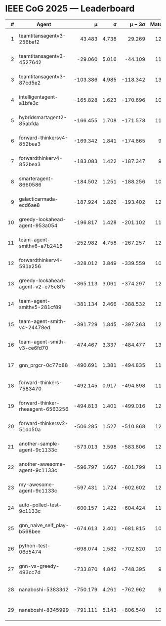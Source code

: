 # IEEE CoG 2025 — Leaderboard

| # | Agent | μ | σ | μ − 3σ | Matches | Updated |
|---:|---|---:|---:|---:|---:|---|
| 1 | teamtitansagentv3-256baf2 | 43.483 | 4.738 | 29.269 | 12500 | 2025-08-21 17:32 |
| 2 | teamtitansagentv3-4527642 | -29.060 | 5.016 | -44.109 | 11934 | 2025-08-21 17:32 |
| 3 | teamtitansagentv3-87cd5e2 | -103.386 | 4.985 | -118.342 | 13326 | 2025-08-21 17:32 |
| 4 | intelligentagent-a1bfe3c | -165.828 | 1.623 | -170.696 | 10327 | 2025-08-21 17:32 |
| 5 | hybridsmartagent2-85abfda | -166.455 | 1.708 | -171.578 | 11037 | 2025-08-21 17:32 |
| 6 | forward-thinkersv4-852bea3 | -169.342 | 1.841 | -174.865 | 9892 | 2025-08-21 17:32 |
| 7 | forwardthinkerv4-852bea3 | -183.083 | 1.422 | -187.347 | 9982 | 2025-08-21 17:32 |
| 8 | smarteragent-8660586 | -184.502 | 1.251 | -188.256 | 10788 | 2025-08-21 17:32 |
| 9 | galacticarmada-ecd6ae8 | -187.924 | 1.826 | -193.402 | 12000 | 2025-08-21 17:32 |
| 10 | greedy-lookahead-agent-953a054 | -196.817 | 1.428 | -201.102 | 11900 | 2025-08-21 17:32 |
| 11 | team-agent-smithv6-a7b2416 | -252.982 | 4.758 | -267.257 | 12060 | 2025-08-21 17:32 |
| 12 | forwardthinkerv4-591a256 | -328.012 | 3.849 | -339.559 | 10502 | 2025-08-21 17:32 |
| 13 | greedy-lookahead-agent-v2-e75e8f5 | -365.113 | 3.061 | -374.297 | 12360 | 2025-08-21 17:32 |
| 14 | team-agent-smithv5-281cf89 | -381.134 | 2.466 | -388.532 | 12780 | 2025-08-21 17:32 |
| 15 | team-agent-smith-v4-24478ed | -391.729 | 1.845 | -397.263 | 12922 | 2025-08-21 17:32 |
| 16 | team-agent-smith-v3-ce6fd70 | -474.467 | 3.337 | -484.477 | 13462 | 2025-08-21 17:32 |
| 17 | gnn_prgcr-0c77b88 | -490.691 | 1.381 | -494.835 | 11390 | 2025-08-21 17:32 |
| 18 | forward-thinkers-7583470 | -492.145 | 0.917 | -494.898 | 11660 | 2025-08-21 17:32 |
| 19 | forward-thinker-rheaagent-6563256 | -494.813 | 1.401 | -499.016 | 12048 | 2025-08-21 17:32 |
| 20 | forward-thinkersv2-51dd50a | -506.285 | 1.527 | -510.868 | 12308 | 2025-08-21 17:32 |
| 21 | another-sample-agent-9c1133c | -573.013 | 3.598 | -583.806 | 12480 | 2025-08-21 17:32 |
| 22 | another-awesome-agent-9c1133c | -596.797 | 1.667 | -601.799 | 13040 | 2025-08-21 17:32 |
| 23 | my-awesome-agent-9c1133c | -597.431 | 1.724 | -602.602 | 12520 | 2025-08-21 17:32 |
| 24 | auto-polled-test-9c1133c | -600.157 | 1.422 | -604.424 | 11940 | 2025-08-21 17:32 |
| 25 | gnn_naive_self_play-b568bee | -674.613 | 2.401 | -681.815 | 10020 | 2025-08-21 17:32 |
| 26 | python-test-06d5474 | -698.074 | 1.582 | -702.820 | 10320 | 2025-08-21 17:32 |
| 27 | gnn-vs-greedy-493cc7d | -733.870 | 4.842 | -748.395 | 9940 | 2025-08-21 17:32 |
| 28 | nanaboshi-53833d2 | -750.179 | 4.261 | -762.962 | 9700 | 2025-08-21 17:32 |
| 29 | nanaboshi-8345999 | -791.111 | 5.143 | -806.540 | 10210 | 2025-08-21 17:32 |
